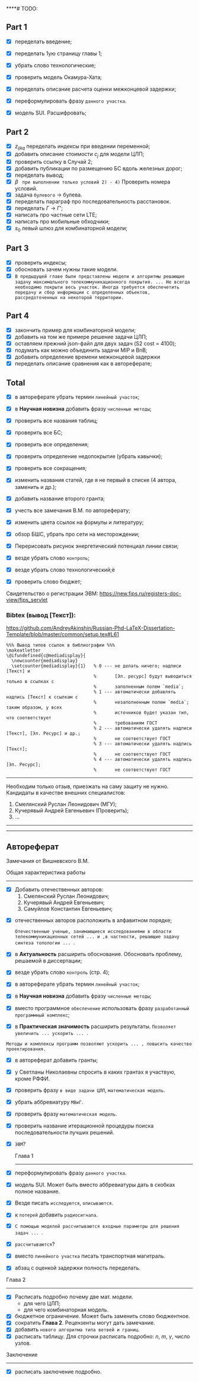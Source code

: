 ****# TODO: 

## Part 1
- [x] переделать введение;
- [x] переделать 1ую страницу главы 1;
- [x] убрать слово технологические;
- [x] проверить модель Окамура-Хата;
- [x] переделать описание расчета оценки межконцевой задержки;
- [x] переформулировать фразу `данного участка`.
- [x] модель SUI. Расшифровать;


## Part 2
  - [x] $z_{ijkq}$ переделать индексы при введении переменной;
  - [x] добавить описание стоимости $c_j$ для модели ЦЛП;
  - [x] проверить ссылку в Случай 2;
  - [x] добавить публикации по размещению БС вдоль железных дорог;
  - [x] переделать вывод;
  - [x] $\beta$ ` при выполнении только условий 2) - 4)` Проверить номера условий. 
  - [x] задача `булевого` -> булева.
  - [x] переделать параграф про последовательность расстановок.
  - [x] переделать $\Gamma$ -> $\Gamma'$;
  - [x] написать про частные сети LTE;
  - [x] написать про мобильные обходчики;
  - [x] $s_0$ левый шлюз для комбинаторной модели;
## Part 3
  - [x] проверить индексы;
  - [x] обосновать зачем нужны такие модели. 
  - [x] 
    `В предыдущей главе были представлены модели и алгоритмы решающие задачу максимального телекоммуникационного покрытия. ... Не всегда необходимо покрыти весь участок. Иногда требуется обеспечетить передачу и сбор информации с определенных объектов, рассредоточенных на некоторой территории.`

## Part 4
  - [x] закончить пример для комбинаторной модели;
  - [x] добавить на том же примере решение задачи ЦЛП;
  - [x] оставляем прежний json-файл для двух задач (S2 cost = 4100);
  - [x] подумать как можно объединить задачи MIP и BnB;
  - [x] добавить определение времени межконцевой задержки
  - [x] переделать описание сравнения как в автореферате;
  
## Total
  - [x] в автореферате убрать термин `линейный участок`;
  - [x] в __Научная новизна__ добавить фразу `численные методы`;
  - [x] проверить все названия таблиц;
  - [x] проверить все БС;
  - [x] проверить все определения;
  - [x] проверить определение недопокрытие (убрать кавычки);
  - [x] проверить все сокращения;
  - [x] изменить названия статей, где я не первый в списке (4 автора, заменить и др.);
  - [x] добавить название второго гранта;
  - [x] учесть все замечания В.М. по автореферату;
  - [x] изменить цвета ссылок на формулы и литературу;
  - [x] обзор БШС, убрать про сети на месторождении;
  - [x] Перерисовать рисунок энергетический потенциал линии связи;
  - [x] везде убрать слово `контроль`;
  - [x] везде убрать слово технологический;ё
  - [x] проверить слово бюджет;
  


Свидетельство о регистрации ЭВМ:
https://new.fips.ru/registers-doc-view/fips_servlet


### Bibtex (вывод [Текст]):
https://github.com/AndreyAkinshin/Russian-Phd-LaTeX-Dissertation-Template/blob/master/common/setup.tex#L61


```
%%% Вывод типов ссылок в библиографии %%%
\makeatletter
\@ifundefined{c@mediadisplay}{
  \newcounter{mediadisplay}
  \setcounter{mediadisplay}{1}   % 0 --- не делать ничего; надписи [Текст] и
                                 %       [Эл. ресурс] будут выводиться только в ссылках с
                                 %       заполненным полем `media`;
                                 % 1 --- автоматически добавлять надпись [Текст] к ссылкам с
                                 %       незаполненным полем `media`; таким образом, у всех
                                 %       источников будет указан тип, что соответствует
                                 %       требованиям ГОСТ
                                 % 2 --- автоматически удалять надписи [Текст], [Эл. Ресурс] и др.;
                                 %       не соответствует ГОСТ
                                 % 3 --- автоматически удалять надпись [Текст];
                                 %       не соответствует ГОСТ
                                 % 4 --- автоматически удалять надпись [Эл. Ресурс];
                                 %       не соответствует ГОСТ
```
---
Необходим только отзыв, приезжать на саму защиту не нужно.
Кандидаты в качестве внешних специалистов:
1. Смелянский Руслан Леонидович (МГУ);
2. Кучерявый Андрей Евгеньевич (Проверить);
3. ...
---
---
## Автореферат
Замечания от Вишневского В.М.

Общая характеристика работы 

---

- [x] Добавить отечественных авторов: 
  1. Смелянский Руслан Леонидович;
  2. Кучерявый Андрей Евгеньевич;
  3. Самуйлов Константин Евгеньевич;
<!-- TODO: добавить статьи отеч. авторов в диссертацию -->
- [x] отечественных авторов расположить в алфавитном порядке;
  
  `Отечественные ученые, занимающиеся исследованиями в области телекоммуникационных сетей ... и ,в частности, решающие задачу синтеза топологии ... `.

- [x] в __Актуальность__ расширить обоснование. Обосновать проблему, решаемой в диссертации;
- [x] везде убрать слово `контроль` (стр. 4);
- [x] в автореферате убрать термин `линейный участок`;
- [x] в __Научная новизна__ добавить фразу `численные методы`;
- [x] вместо программное `обеспечение` использовать фразу `разработанный программный комплекс`;
- [x] в __Практическая значимость__ расширить результаты. `Позволяет увеличить ... ускорить ... `.

`Методы и комплексы программ позволяют ускорить ... , повысить качество проектирования.`
- [x] в автореферат добавить гранты;
- [x] у Светланы Николаевны спросить в каких грантах я участвую, кроме РФФИ.
- [x] проверить фразу `в виде задачи ЦЛП`, `математическая модель`.
- [x] убрать аббревиатуру `МВиГ`.
- [x] проверить фразу `математическая модель`.
- [x] проверить название итерационной процедуры поиска последовательности лучших решений.
- [x] `ЭВМ`?
  
  Глава 1

  ---

- [x] переформулировать фразу `данного участка`.
- [x] модель SUI. Может быть вместо аббревиатуры дать в скобках полное название.
- [x] Везде писать `исследуются`, `описываются`.
- [x] к `потерей` добавить `радиосигнала`.
- [x] `С помощью моделей рассчитываются входные параметры для решения задач ... `.
- [x] `рассчитываются`?
- [x] вместо `линейного участка` писать транспортная магитраль.
- [x] абзац с оценкой задержки полность переделать.
  

Глава 2

---
- [x] Расписать подробно почему две мат. модели.
  - для чего ЦЛП;
  - для чего комбинаторная модель.
- [x] бюджетное ограничение. Может быть заменить слово бюджентное.
- [x] сократить __Глава 2__. Рецензенты могут дать замечание.
- [x] добавить `нового алгоритма типа ветвей и границ`.
- [x] расписать таблицу. Для строчки расписать подробно: $n$, $m$, $\gamma$, число узлов. 

Заключение

---
- [x] расписать заключение подробно.
  

